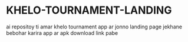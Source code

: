 # KHELO-TOURNAMENT-LANDING
ai repositoy ti amar khelo tournament app ar jonno landing page jekhane bebohar karira app ar apk download link pabe
